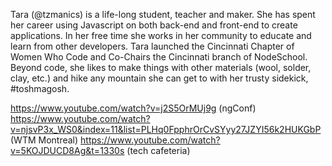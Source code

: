 Tara (@tzmanics) is a life-long student, teacher and maker. She has spent her career using Javascript on both back-end and front-end to create applications. In her free time she works in her community to educate and learn from other developers. Tara launched the Cincinnati Chapter of Women Who Code and Co-Chairs the Cincinnati branch of NodeSchool. Beyond code, she likes to make things with other materials (wool, solder, clay, etc.) and hike any mountain she can get to with her trusty sidekick, #toshmagosh.

https://www.youtube.com/watch?v=j2S5OrMUj9g (ngConf)
https://www.youtube.com/watch?v=njsvP3x_WS0&index=11&list=PLHq0FpphrOrCvSYyy27JZYI56k2HUKGbP (WTM Montreal)
https://www.youtube.com/watch?v=5KOJDUCD8Ag&t=1330s (tech cafeteria)